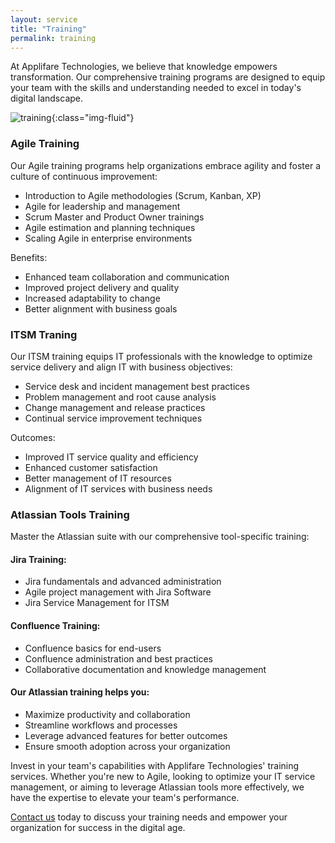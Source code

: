 ```yaml
---
layout: service
title: "Training"
permalink: training
---
```


At Applifare Technologies, we believe that knowledge empowers transformation. Our comprehensive training programs are designed to equip your team with the skills and understanding needed to excel in today's digital landscape.

![training](assets/img/services/training.gif){:class="img-fluid"}

### Agile Training

Our Agile training programs help organizations embrace agility and foster a culture of continuous improvement:

- Introduction to Agile methodologies (Scrum, Kanban, XP)
- Agile for leadership and management
- Scrum Master and Product Owner trainings
- Agile estimation and planning techniques
- Scaling Agile in enterprise environments

Benefits:

- Enhanced team collaboration and communication
- Improved project delivery and quality
- Increased adaptability to change
- Better alignment with business goals

### ITSM Traning

Our ITSM training equips IT professionals with the knowledge to optimize service delivery and align IT with business objectives:

- Service desk and incident management best practices
- Problem management and root cause analysis
- Change management and release practices
- Continual service improvement techniques

Outcomes:

- Improved IT service quality and efficiency
- Enhanced customer satisfaction
- Better management of IT resources
- Alignment of IT services with business needs

### Atlassian Tools Training

Master the Atlassian suite with our comprehensive tool-specific training:

#### Jira Training:

- Jira fundamentals and advanced administration
- Agile project management with Jira Software
- Jira Service Management for ITSM

#### Confluence Training:

- Confluence basics for end-users
- Confluence administration and best practices
- Collaborative documentation and knowledge management

#### Our Atlassian training helps you:

- Maximize productivity and collaboration
- Streamline workflows and processes
- Leverage advanced features for better outcomes
- Ensure smooth adoption across your organization

Invest in your team's capabilities with Applifare Technologies' training services. Whether you're new to Agile, looking to optimize your IT service management, or aiming to leverage Atlassian tools more effectively, we have the expertise to elevate your team's performance.

[Contact us][contact-us] today to discuss your training needs and empower your organization for success in the digital age.

[contact-us]: mailto:help@applifare.com
